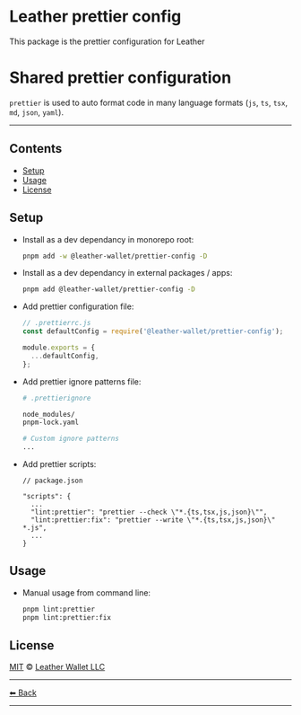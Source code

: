 # Leather prettier config

This package is the prettier configuration for Leather

# Shared prettier configuration

`prettier` is used to auto format code in many language formats (`js`, `ts`, `tsx`, `md`, `json`, `yaml`).

---

## Contents

- [Setup](#setup)
- [Usage](#usage)
- [License](#license)

## Setup

- Install as a dev dependancy in monorepo root:

  ```sh
  pnpm add -w @leather-wallet/prettier-config -D
  ```

- Install as a dev dependancy in external packages / apps:

  ```sh
  pnpm add @leather-wallet/prettier-config -D
  ```

- Add prettier configuration file:

  ```js
  // .prettierrc.js
  const defaultConfig = require('@leather-wallet/prettier-config');

  module.exports = {
    ...defaultConfig,
  };
  ```

- Add prettier ignore patterns file:

  ```sh
  # .prettierignore

  node_modules/
  pnpm-lock.yaml

  # Custom ignore patterns
  ...
  ```

- Add prettier scripts:

  ```jsonc
  // package.json

  "scripts": {
    ...
    "lint:prettier": "prettier --check \"*.{ts,tsx,js,json}\"",
    "lint:prettier:fix": "prettier --write \"*.{ts,tsx,js,json}\" *.js",
    ...
  }
  ```

## Usage

- Manual usage from command line:

  ```sh
  pnpm lint:prettier
  pnpm lint:prettier:fix
  ```

## License

[MIT](../../LICENSE) © [Leather Wallet LLC](https://github.com/leather-wallet/mono)

---

[⬅ Back](../../README.md)

---
